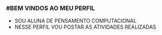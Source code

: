 ### #BEM VINDOS AO MEU PERFIL



* SOU ALUNA DE PENSAMENTO COMPUTACIONAL
* NESSE PERFIL VOU POSTAR AS ATIVIDADES REALIZADAS 
